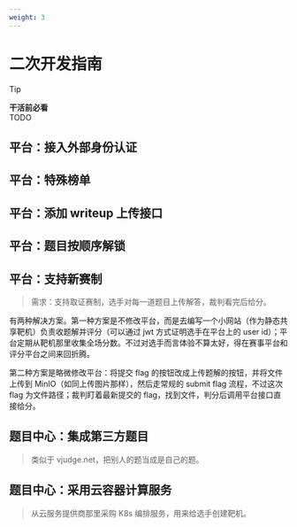 ```yaml
---
weight: 3
---
```

# 二次开发指南


> [!TIP]
> **干活前必看**  
> TODO


## 平台：接入外部身份认证


## 平台：特殊榜单

## 平台：添加 writeup 上传接口

## 平台：题目按顺序解锁

## 平台：支持新赛制

> 需求：支持取证赛制，选手对每一道题目上传解答，裁判看完后给分。

有两种解决方案。第一种方案是不修改平台，而是去编写一个小网站（作为静态共享靶机）负责收题解并评分（可以通过 jwt 方式证明选手在平台上的 user id）；平台定期从靶机那里收集全场分数。不过对选手而言体验不算太好，得在赛事平台和评分平台之间来回折腾。

第二种方案是略微修改平台：将提交 flag 的按钮改成上传题解的按钮，并将文件上传到 MinIO（如同上传图片那样），然后走常规的 submit flag 流程，不过这次 flag 为文件路径；裁判盯着最新提交的 flag，找到文件，判分后调用平台接口直接给分。



## 题目中心：集成第三方题目

> 类似于 vjudge.net，把别人的题当成是自己的题。



## 题目中心：采用云容器计算服务

> 从云服务提供商那里采购 K8s 编排服务，用来给选手创建靶机。



